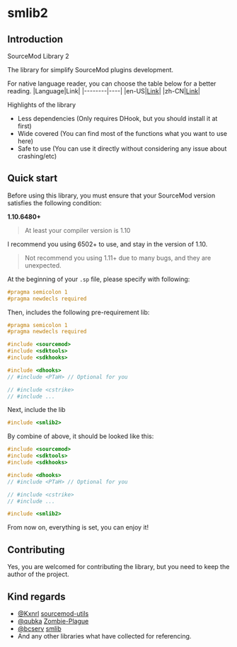 # smlib2

## Introduction
SourceMod Library 2

The library for simplify SourceMod plugins development.

For native language reader, you can choose the table below for a better reading.
|Language|Link|
|--------|----|
|en-US|[Link](./README.md)|
|zh-CN|[Link](./README_zhCN.md)|

Highlights of the library
- Less dependencies (Only requires DHook, but you should install it at first)
- Wide covered (You can find most of the functions what you want to use here)
- Safe to use (You can use it directly without considering any issue about crashing/etc)

## Quick start
Before using this library, you must ensure that your SourceMod version satisfies the following condition:

**1.10.6480+**
> At least your compiler version is 1.10

I recommend you using 6502+ to use, and stay in the version of 1.10.
> Not recommend you using 1.11+ due to many bugs, and they are unexpected.

At the beginning of your `.sp` file, please specify with following:
```c
#pragma semicolon 1
#pragma newdecls required
```

Then, includes the following pre-requirement lib:
```c
#pragma semicolon 1
#pragma newdecls required

#include <sourcemod>
#include <sdktools>
#include <sdkhooks>

#include <dhooks>
// #include <PTaH> // Optional for you

// #include <cstrike>
// #include ...
```

Next, include the lib
```c
#include <smlib2>
```

By combine of above, it should be looked like this:
```c
#include <sourcemod>
#include <sdktools>
#include <sdkhooks>

#include <dhooks>
// #include <PTaH> // Optional for you

// #include <cstrike>
// #include ...

#include <smlib2>
```

From now on, everything is set, you can enjoy it!

## Contributing
Yes, you are welcomed for contributing the library, but you need to keep the author of the project.

## Kind regards
- [@Kxnrl](https://www.github.com/Kxnrl) [sourcemod-utils](https://www.github.com/Kxnrl/sourcemod-utils)
- [@qubka](https://github.com/qubka) [Zombie-Plague](https://github.com/qubka/Zombie-Plague)
- [@bcserv](https://github.com/bcserv) [smlib](https://github.com/bcserv/smlib)
- And any other libraries what have collected for referencing.